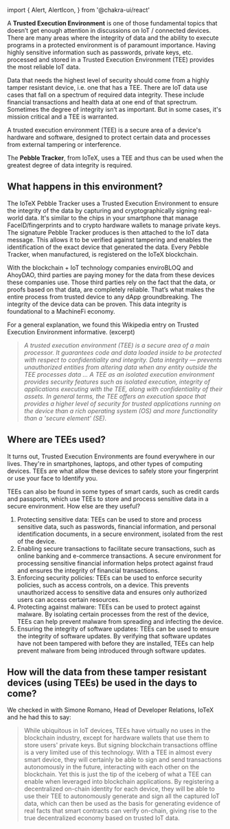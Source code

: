 import {
  Alert,
  AlertIcon,
} from '@chakra-ui/react'

A **Trusted Execution Environment** is one of those fundamental topics that doesn’t get enough attention in discussions on IoT / connected devices. There are many areas where the integrity of data and the ability to execute programs in a protected environment is of paramount importance. Having highly sensitive information such as passwords, private keys, etc. processed and stored in a Trusted Execution Environment (TEE) provides the most reliable IoT data. 

Data that needs the highest level of security should come from a highly tamper resistant device, i.e. one that has a TEE. There are IoT data use cases that fall on a spectrum of required data integrity. These include financial transactions and health data at one end of that sprectrum. Sometimes the degree of integrity isn’t as important. But in some cases, it's mission critical and a TEE is warranted.

<Alert status='info'>
    <AlertIcon />
   A trusted execution environment (TEE) is a secure area of a device's hardware and software, designed to protect certain data and processes from external tampering or interference.
</Alert>


The **Pebble Tracker**, from IoTeX, uses a TEE and thus can be used when the greatest degree of data integrity is required. 

## What happens in this environment?

The IoTeX Pebble Tracker uses a Trusted Execution Environment to ensure the integrity of the data by capturing and cryptographically signing real-world data. It's similar to the chips in your smartphone that manage FaceID/fingerprints and to crypto hardware wallets to manage private keys. The signature Pebble Tracker produces is then attached to the IoT data message. This allows it to be verified against tampering and enables the identification of the exact device that generated the data. Every Pebble Tracker, when manufactured, is registered on the IoTeX blockchain.

With the blockchain + IoT technology companies enviroBLOQ and AhoyDAO, third parties are paying money for the data from these devices these companies use. Those third parties rely on the fact that the data, or proofs based on that data, are completely reliable. That’s what makes the entire process from trusted device to any dApp groundbreaking. The integrity of the device data can be proven. This data integrity is foundational to a MachineFi economy.

For a general explanation, we found this Wikipedia entry on Trusted Execution Environment informative. (excerpt)

> *A trusted execution environment (TEE) is a secure area of a main processor. It guarantees code and data loaded inside to be protected with respect to confidentiality and integrity. Data integrity — prevents unauthorized entities from altering data when any entity outside the TEE processes data ... A TEE as an isolated execution environment provides security features such as isolated execution, integrity of applications executing with the TEE, along with confidentiality of their assets. In general terms, the TEE offers an execution space that provides a higher level of security for trusted applications running on the device than a rich operating system (OS) and more functionality than a 'secure element' (SE).*

## Where are TEEs used?

It turns out, Trusted Execution Environments are found everywhere in our lives. They're in smartphones, laptops, and other types of computing devices. TEEs are what allow these devices to safely store your fingerprint or use your face to Identify you.

TEEs can also be found in some types of smart cards, such as credit cards and passports, which use TEEs to store and process sensitive data in a secure environment. How else are they useful?

1. Protecting sensitive data: TEEs can be used to store and process sensitive data, such as passwords, financial information, and personal identification documents, in a secure environment, isolated from the rest of the device.
2. Enabling secure transactions to facilitate secure transactions, such as online banking and e-commerce transactions. A secure environment for processing sensitive financial information helps protect against fraud and ensures the integrity of financial transactions.
3. Enforcing security policies: TEEs can be used to enforce security policies, such as access controls, on a device. This prevents unauthorized access to sensitive data and ensures only authorized users can access certain resources.
4. Protecting against malware: TEEs can be used to protect against malware. By isolating certain processes from the rest of the device, TEEs can help prevent malware from spreading and infecting the device.
5. Ensuring the integrity of software updates: TEEs can be used to ensure the integrity of software updates. By verifying that software updates have not been tampered with before they are installed, TEEs can help prevent malware from being introduced through software updates.


## How will the data from these tamper resistant devices (using TEEs) be used in the days to come?

We checked in with Simone Romano, Head of Developer Relations, IoTeX and he had this to say: 

> While ubiquitous in IoT devices, TEEs have virtually no uses in the blockchain industry, except for hardware wallets that use them to store users' private keys. But signing blockchain transactions offline is a very limited use of this technology. With a TEE in almost every smart device, they will certainly be able to sign and send transactions autonomously in the future, interacting with each other on the blockchain. 
> Yet this is just the tip of the iceberg of what a TEE can enable when leveraged into blockchain applications. By registering a decentralized on-chain identity for each device, they will be able to use their TEE to autonomously generate and sign all the captured IoT data, which can then be used as the basis for generating evidence of real facts that smart contracts can verify on-chain, giving rise to the true decentralized economy based on trusted IoT data.
